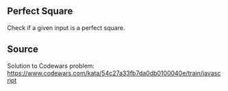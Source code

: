 ## Perfect Square
Check if a given input is a perfect square. 

## Source
Solution to Codewars problem: https://www.codewars.com/kata/54c27a33fb7da0db0100040e/train/javascript